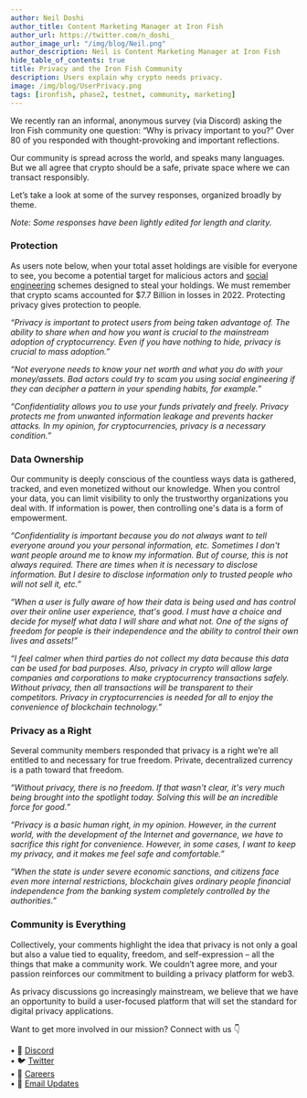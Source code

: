 ```yaml
---
author: Neil Doshi
author_title: Content Marketing Manager at Iron Fish
author_url: https://twitter.com/n_doshi_
author_image_url: "/img/blog/Neil.png"
author_description: Neil is Content Marketing Manager at Iron Fish
hide_table_of_contents: true
title: Privacy and the Iron Fish Community
description: Users explain why crypto needs privacy.
image: /img/blog/UserPrivacy.png
tags: [ironfish, phase2, testnet, community, marketing]
---
```


We recently ran an informal, anonymous survey (via Discord) asking the Iron Fish community one question: “Why is privacy important to you?” Over 80 of you responded with thought-provoking and important reflections. 

Our community is spread across the world, and speaks many languages. But we all agree that crypto should be a safe, private space where we can transact responsibly. 

Let’s take a look at some of the survey responses, organized broadly by theme. 

*Note: Some responses have been lightly edited for length and clarity.*

### Protection
As users note below, when your total asset holdings are visible for everyone to see, you become a potential target for malicious actors and [social engineering](https://ironfish.network/blog/2022/10/06/privacy-in-digital-assets#cybercrime-and-consumer-protection-risks) schemes designed to steal your holdings. We must remember that crypto scams accounted for $7.7 Billion in losses in 2022. Protecting privacy gives protection to people.

*“Privacy is important to protect users from being taken advantage of. The ability to share when and how you want is crucial to the mainstream adoption of cryptocurrency. Even if you have nothing to hide, privacy is crucial to mass adoption.”*

*“Not everyone needs to know your net worth and what you do with your money/assets. Bad actors could try to scam you using social engineering if they can decipher a pattern in your spending habits, for example.”*

*“Confidentiality allows you to use your funds privately and freely. Privacy protects me from unwanted information leakage and prevents hacker attacks. In my opinion, for cryptocurrencies, privacy is a necessary condition.”*

### Data Ownership
Our community is deeply conscious of the countless ways data is gathered, tracked, and even monetized without our knowledge. When you control your data, you can limit visibility to only the trustworthy organizations you deal with. If information is power, then controlling one's data is a form of empowerment. 

*“Confidentiality is important because you do not always want to tell everyone around you your personal information, etc. Sometimes I don't want people around me to know my information. But of course, this is not always required. There are times when it is necessary to disclose information. But I desire to disclose information only to trusted people who will not sell it, etc.”*

*“When a user is fully aware of how their data is being used and has control over their online user experience, that's good. I must have a choice and decide for myself what data I will share and what not. One of the signs of freedom for people is their independence and the ability to control their own lives and assets!”*

*“I feel calmer when third parties do not collect my data because this data can be used for bad purposes. Also, privacy in crypto will allow large companies and corporations to make cryptocurrency transactions safely. Without privacy, then all transactions will be transparent to their competitors. Privacy in cryptocurrencies is needed for all to enjoy the convenience of blockchain technology.”*

### Privacy as a Right
Several community members responded that privacy is a right we’re all entitled to and necessary for true freedom. Private, decentralized currency is a path toward that freedom. 

*“Without privacy, there is no freedom. If that wasn't clear, it's very much being brought into the spotlight today. Solving this will be an incredible force for good.”*

*“Privacy is a basic human right, in my opinion. However, in the current world, with the development of the Internet and governance, we have to sacrifice this right for convenience. However, in some cases, I want to keep my privacy, and it makes me feel safe and comfortable.”*

*“When the state is under severe economic sanctions, and citizens face even more internal restrictions, blockchain gives ordinary people financial independence from the banking system completely controlled by the authorities.”*

### Community is Everything
Collectively, your comments highlight the idea that privacy is not only a goal but also a value tied to equality, freedom, and self-expression – all the things that make a community work. We couldn’t agree more, and your passion reinforces our commitment to building a privacy platform for web3.

As privacy discussions go increasingly mainstream, we believe that we have an opportunity to build a user-focused platform that will set the standard for digital privacy applications. 

Want to get more involved in our mission? Connect with us 👇 

• 🎤 [Discord](https://discord.gg/ironfish)   
• 🐦 [Twitter](https://twitter.com/ironfishcrypto)   
• 🚀 [Careers](https://ironfish.network/careers)   
• 📧 [Email Updates](https://ironfish.network/#email-signup)
